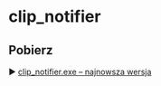 # clip_notifier
## Pobierz
▶ [clip_notifier.exe – najnowsza wersja](../../releases/latest/download/clip_notifier.exe)
